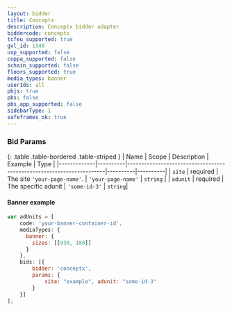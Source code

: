 ```yaml
---
layout: bidder
title: Conceptx
description: Conceptx bidder adapter
biddercode: conceptx
tcfeu_supported: true
gvl_id: 1340
usp_supported: false
coppa_supported: false
schain_supported: false
floors_supported: true
media_types: banner
userIds: all
pbjs: true
pbs: false
pbs_app_supported: false
sidebarType: 1
safeframes_ok: true
---
```



### Bid Params

{: .table .table-bordered .table-striped }
| Name | Scope | Description | Example | Type |
|-------------|----------|----------------------------------------------------------------------|----------|----------|
| `site` | required | The site `'your-page-name'`. | `'your-page-name'` | `string` |
| `adunit` | required | The specific adunit | `'some-id-3'` | `string`|

#### Banner example

```js
var adUnits = [
    code: 'your-banner-container-id',
    mediaTypes: {
      banner: {
        sizes: [[930, 180]]
      } 
    },
    bids: [{
        bidder: 'conceptx',
        params: { 
            site: "example", adunit: "some-id-3" 
        }
    }]
];
```
